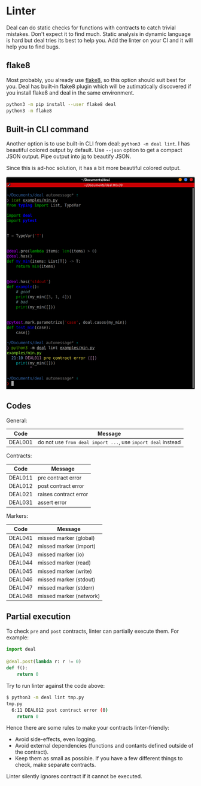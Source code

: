 # Linter

Deal can do static checks for functions with contracts to catch trivial mistakes. Don't expect it to find much. Static analysis in dynamic language is hard but deal tries its best to help you. Add the linter on your CI and it will help you to find bugs.

## flake8

Most probably, you already use [flake8](http://flake8.pycqa.org), so this option should suit best for you. Deal has built-in flake8 plugin which will be autimatically discovered if you install flake8 and deal in the same environment.

```bash
python3 -m pip install --user flake8 deal
python3 -m flake8
```

## Built-in CLI command

Another option is to use built-in CLI from deal: `python3 -m deal lint`. I has beautiful colored output by default. Use `--json` option to get a compact JSON output. Pipe output into [jq](https://stedolan.github.io/jq/) to beautify JSON.

Since this is ad-hoc solution, it has a bit more beautiful colored output.

![linter output](../../assets/linter.png)

## Codes

General:

| Code    | Message |
| ------- | ------- |
| DEAL001 | do not use `from deal import ...`, use `import deal` instead |

Contracts:

| Code    | Message               |
| ------- | --------------------- |
| DEAL011 | pre contract error    |
| DEAL012 | post contract error   |
| DEAL021 | raises contract error |
| DEAL031 | assert error          |

Markers:

| Code    | Message                 |
| ------- | ----------------------- |
| DEAL041 | missed marker (global)  |
| DEAL042 | missed marker (import)  |
| DEAL043 | missed marker (io)      |
| DEAL044 | missed marker (read)    |
| DEAL045 | missed marker (write)   |
| DEAL046 | missed marker (stdout)  |
| DEAL047 | missed marker (stderr)  |
| DEAL048 | missed marker (network) |

## Partial execution

To check `pre` and `post` contracts, linter can partially execute them. For example:

```python run
import deal

@deal.post(lambda r: r != 0)
def f():
    return 0
```

Try to run linter against the code above:

```bash
$ python3 -m deal lint tmp.py
tmp.py
  6:11 DEAL012 post contract error (0)
    return 0
```

Hence there are some rules to make your contracts linter-friendly:

+ Avoid side-effects, even logging.
+ Avoid external dependencies (functions and contants defined outside of the contract).
+ Keep them as small as possible. If you have a few different things to check, make separate contracts.

Linter silently ignores contract if it cannot be executed.
